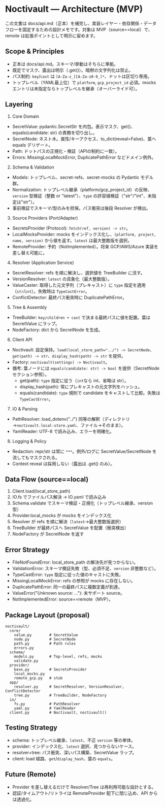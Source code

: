 # Noctivault — Architecture (MVP)

この文書は docs/api.md（正本）を補完し、実装レイヤー・依存関係・データフローを固定するための設計メモです。対象は MVP（source==local）で、remote は拡張ポイントとして明示に留めます。

## Scope & Principles

- 正本は docs/api.md。スキーマ/挙動はそちらに準拠。
- 既定でマスク、露出は明示（.get()）。暗黙の文字列化は禁止。
- パス制約: `key`/`cast` は `[A-Za-z_][A-Za-z0-9_]*`、ドットは区切り専用。
- トップレベル（YAML最上位）で `platform`, `gcp_project_id` 必須。mocks エントリは未指定ならトップレベルを継承（オーバーライド可）。

## Layering

1) Core Domain
- SecretValue: pydantic.SecretStr を内包。表示マスク、get()、equals(candidate: str) の責務を切り出し。
- SecretNode: ネスト木。属性/キーアクセス、to_dict(reveal=False)、葉へ equals デリゲート。
- Path: ドットパスの正規化・検証（APIの制約に一致）。
- Errors: MissingLocalMockError, DuplicatePathError などドメイン例外。

2) Schema & Validation
- Models: トップレベル、secret-refs、secret-mocks の Pydantic モデル群。
- Normalization: トップレベル継承（platform/gcp_project_id）の反映、`version` 型検証（整数 or "latest"）、`type` の許容値検証（"str"/"int"、未指定は"str"）。
- 事前検証でスキーマ/型のみを担保。パス衝突は後段 Resolver が検出。

3) Source Providers (Port/Adapter)
- SecretsProvider (Protocol): `fetch(ref, version) -> str`。
- LocalMocksProvider: mocks をインデックス化し、`(platform, project, name, version)` から値を返す。`latest` は最大整数版を選択。
- RemoteProvider: 予約（NotImplemented）。将来 GCP/AWS/Azure 実装を差し替え可能に。

4) Resolver (Application Service)
- SecretResolver: refs を順に解決し、選択値を TreeBuilder に流す。
- VersionResolver: `latest` の具象化（最大整数版）。
- ValueCaster: 取得した元文字列（プレキャスト）に `type` 指定を適用（`str`/`int`）。失敗時は `TypeCastError`。
- ConflictDetector: 最終パス衝突時に DuplicatePathError。

5) Tree & Assembly
- TreeBuilder: `key/children + cast` で決まる最終パスに値を配置。葉は SecretValue にラップ。
- NodeFactory: dict から SecretNode を生成。

6) Client API
- Noctivault: 設定保持。`load(local_store_path="../") -> SecretNode`、`get(path) -> str`、`display_hash(path) -> str` を提供。
- Factory: `noctivault(settings) -> Noctivault`。
- 備考: 葉ノードには `equals(candidate: str) -> bool` を提供（SecretNode セクション参照）。
  - get(path): `type` 指定に従う（`int`なら int、省略は str）。
  - display_hash(path): 常にプレキャストの元文字列をハッシュ。
  - equals(candidate): `type` 規則で candidate をキャストして比較。失敗は `TypeCastError`。

7) IO & Parsing
- PathResolver: load_dotenv("../") 同等の解釈（ディレクトリ→`noctivault.local-store.yaml`、ファイル→そのまま）。
- YamlReader: UTF-8 で読み込み、エラーを明確化。

8) Logging & Policy
- Redaction: repr/str は常に `***`。例外/ログに SecretValue/SecretNode を流してもマスクされる。
- Context reveal は採用しない（露出は .get() のみ）。

## Data Flow (source==local)

1. Client.load(local_store_path)
2. IO.fs でファイルパス解決 → IO.yaml で読み込み
3. Schema.validate でスキーマ検証・正規化（トップレベル継承、version 型）
4. Provider.local_mocks が mocks をインデックス化
5. Resolver が refs を順に解決（`latest`→最大整数版選択）
6. TreeBuilder が最終パスへ SecretValue を配置（衝突検出）
7. NodeFactory が SecretNode を返す

## Error Strategy

- FileNotFoundError: local_store_path の解決先が見つからない。
- ValidationError: スキーマ検証失敗（型、必須不足、`version` 非整数など）。
- TypeCastError: `type` 指定に従った値のキャストに失敗。
- MissingLocalMockError: refs の参照が mocks に存在しない。
- DuplicatePathError: 同一の最終パスに複数定義が到達。
- ValueError("Unknown source: ..."): 未サポート source。
- NotImplementedError: source==remote（MVP）。

## Package Layout (proposal)

```
noctivault/
  core/
    value.py        # SecretValue
    node.py         # SecretNode
    path.py         # Path rules
    errors.py
  schema/
    models.py       # Top-level, refs, mocks
    validate.py
  provider/
    base.py         # SecretsProvider
    local_mocks.py
    remote_gcp.py   # stub
  app/
    resolver.py     # SecretResolver, VersionResolver, ConflictDetector
    tree.py         # TreeBuilder, NodeFactory
  io/
    fs.py           # PathResolver
    yaml.py         # YamlReader
  client.py         # Noctivault, noctivault()
```

## Testing Strategy

- schema: トップレベル継承、`latest`、不正 `version` 等の単体。
- provider: インデックス化、`latest` 選択、見つからないケース。
- resolver+tree: パス衝突、深いパス構築、SecretValue ラップ。
- client: load 経路、`get`/`display_hash`、葉の `equals`。

## Future (Remote)

- Provider を差し替えるだけで Resolver/Tree は再利用可能な設計とする。
- 認証/タイムアウト/リトライは RemoteProvider 配下に閉じ込め、API からは透過化。
